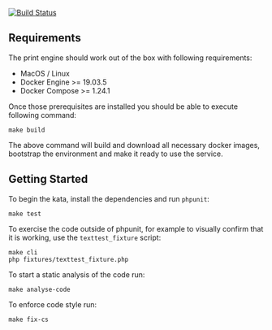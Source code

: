 [![Build Status](https://travis-ci.org/tonivdv/gilded-refactoring-kata-php7.svg?branch=feature%2Frefactor-kata)](https://travis-ci.org/tonivdv/gilded-refactoring-kata-php7)

Requirements
------------

The print engine should work out of the box with following requirements:

- MacOS / Linux
- Docker Engine >= 19.03.5
- Docker Compose >= 1.24.1

Once those prerequisites are installed you should be able to execute following command:

`make build`

The above command will build and download all necessary docker images, bootstrap the environment and make it ready
to use the service.

Getting Started
---------------

To begin the kata, install the dependencies and run `phpunit`:

```
make test
```

To exercise the code outside of phpunit, for example to visually confirm that it is working,
use the `texttest_fixture` script:

```
make cli
php fixtures/texttest_fixture.php
```

To start a static analysis of the code run:

```
make analyse-code
```

To enforce code style run:

```
make fix-cs
```